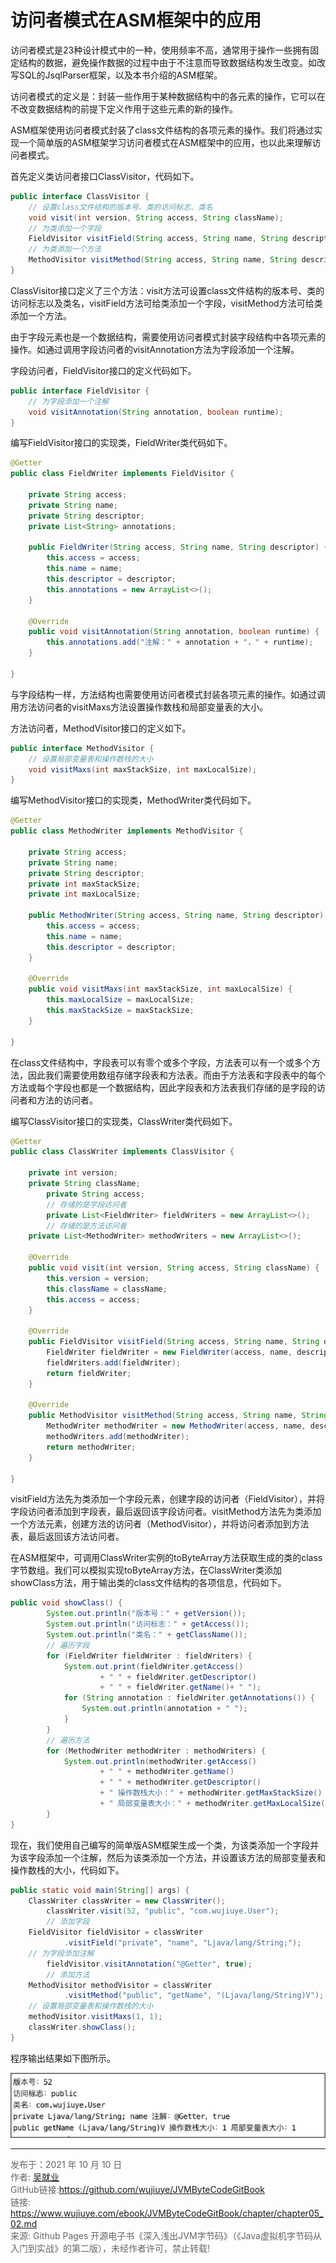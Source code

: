 # 访问者模式在ASM框架中的应用

访问者模式是23种设计模式中的一种，使用频率不高，通常用于操作一些拥有固定结构的数据，避免操作数据的过程中由于不注意而导致数据结构发生改变。如改写SQL的JsqlParser框架，以及本书介绍的ASM框架。

访问者模式的定义是：封装一些作用于某种数据结构中的各元素的操作，它可以在不改变数据结构的前提下定义作用于这些元素的新的操作。

ASM框架使用访问者模式封装了class文件结构的各项元素的操作。我们将通过实现一个简单版的ASM框架学习访问者模式在ASM框架中的应用，也以此来理解访问者模式。

首先定义类访问者接口ClassVisitor，代码如下。

```java
public interface ClassVisitor {
    // 设置class文件结构的版本号、类的访问标志、类名
    void visit(int version, String access, String className);
    // 为类添加一个字段
    FieldVisitor visitField(String access, String name, String descriptor);
    // 为类添加一个方法
    MethodVisitor visitMethod(String access, String name, String descriptor);
}
```

ClassVisitor接口定义了三个方法：visit方法可设置class文件结构的版本号、类的访问标志以及类名，visitField方法可给类添加一个字段，visitMethod方法可给类添加一个方法。

由于字段元素也是一个数据结构，需要使用访问者模式封装字段结构中各项元素的操作。如通过调用字段访问者的visitAnnotation方法为字段添加一个注解。

字段访问者，FieldVisitor接口的定义代码如下。

```java
public interface FieldVisitor {
    // 为字段添加一个注解
    void visitAnnotation(String annotation, boolean runtime);
}
```

编写FieldVisitor接口的实现类，FieldWriter类代码如下。

```java
@Getter
public class FieldWriter implements FieldVisitor {

    private String access;
    private String name;
    private String descriptor;
    private List<String> annotations;

    public FieldWriter(String access, String name, String descriptor) {
        this.access = access;
        this.name = name;
        this.descriptor = descriptor;
        this.annotations = new ArrayList<>();
    }

    @Override
    public void visitAnnotation(String annotation, boolean runtime) {
        this.annotations.add("注解：" + annotation + "，" + runtime);
    }

}
```

与字段结构一样，方法结构也需要使用访问者模式封装各项元素的操作。如通过调用方法访问者的visitMaxs方法设置操作数栈和局部变量表的大小。

方法访问者，MethodVisitor接口的定义如下。

```java
public interface MethodVisitor {
    // 设置局部变量表和操作数栈的大小
    void visitMaxs(int maxStackSize, int maxLocalSize);
}
```

编写MethodVisitor接口的实现类，MethodWriter类代码如下。

```java
@Getter
public class MethodWriter implements MethodVisitor {

    private String access;
    private String name;
    private String descriptor;
    private int maxStackSize;
    private int maxLocalSize;

    public MethodWriter(String access, String name, String descriptor) {
        this.access = access;
        this.name = name;
        this.descriptor = descriptor;
    }

    @Override
    public void visitMaxs(int maxStackSize, int maxLocalSize) {
        this.maxLocalSize = maxLocalSize;
        this.maxStackSize = maxStackSize;
    }

}
```

在class文件结构中，字段表可以有零个或多个字段，方法表可以有一个或多个方法，因此我们需要使用数组存储字段表和方法表。而由于方法表和字段表中的每个方法或每个字段也都是一个数据结构，因此字段表和方法表我们存储的是字段的访问者和方法的访问者。

编写ClassVisitor接口的实现类，ClassWriter类代码如下。

```java
@Getter
public class ClassWriter implements ClassVisitor {

    private int version;
    private String className;
		private String access;
		// 存储的是字段访问者
		private List<FieldWriter> fieldWriters = new ArrayList<>();
		// 存储的是方法访问者
    private List<MethodWriter> methodWriters = new ArrayList<>();

    @Override
    public void visit(int version, String access, String className) {
        this.version = version;
        this.className = className;
        this.access = access;
    }

    @Override
    public FieldVisitor visitField(String access, String name, String descriptor) {
        FieldWriter fieldWriter = new FieldWriter(access, name, descriptor);
        fieldWriters.add(fieldWriter);
        return fieldWriter;
    }

    @Override
    public MethodVisitor visitMethod(String access, String name, String descriptor) {
        MethodWriter methodWriter = new MethodWriter(access, name, descriptor);
        methodWriters.add(methodWriter);
        return methodWriter;
    }
    
}
```

visitField方法先为类添加一个字段元素，创建字段的访问者（FieldVisitor），并将字段访问者添加到字段表，最后返回该字段访问者。visitMethod方法先为类添加一个方法元素，创建方法的访问者（MethodVisitor），并将访问者添加到方法表，最后返回该方法访问者。

在ASM框架中，可调用ClassWriter实例的toByteArray方法获取生成的类的class字节数组。我们可以模拟实现toByteArray方法，在ClassWriter类添加showClass方法，用于输出类的class文件结构的各项信息，代码如下。

```java
public void showClass() {
        System.out.println("版本号：" + getVersion());
        System.out.println("访问标志：" + getAccess());
        System.out.println("类名：" + getClassName());
        // 遍历字段
        for (FieldWriter fieldWriter : fieldWriters) {
            System.out.print(fieldWriter.getAccess()
                    + " " + fieldWriter.getDescriptor()
                    + " " + fieldWriter.getName()+ " ");
            for (String annotation : fieldWriter.getAnnotations()) {
                System.out.println(annotation + " ");
            }
        }
        // 遍历方法
        for (MethodWriter methodWriter : methodWriters) {
            System.out.println(methodWriter.getAccess()
                    + " " + methodWriter.getName()
                    + " " + methodWriter.getDescriptor()
                    + " 操作数栈大小：" + methodWriter.getMaxStackSize()
                    + " 局部变量表大小：" + methodWriter.getMaxLocalSize());
        }
}
```

现在，我们使用自己编写的简单版ASM框架生成一个类，为该类添加一个字段并为该字段添加一个注解，然后为该类添加一个方法，并设置该方法的局部变量表和操作数栈的大小，代码如下。

```java
public static void main(String[] args) {
    ClassWriter classWriter = new ClassWriter();
		classWriter.visit(52, "public", "com.wujiuye.User");
		// 添加字段
    FieldVisitor fieldVisitor = classWriter
            .visitField("private", "name", "Ljava/lang/String;");
    // 为字段添加注解
		fieldVisitor.visitAnnotation("@Getter", true);
		// 添加方法
    MethodVisitor methodVisitor = classWriter
            .visitMethod("public", "getName", "(Ljava/lang/String)V");
    // 设置局部变量表和操作数栈的大小
    methodVisitor.visitMaxs(1, 1);
    classWriter.showClass();
}
```

程序输出结果如下图所示。

![image-20211010151116679](images/chapter05-02-01.png)

---

<font color= #666666>发布于：2021 年 10 月 10 日</font><br><font color= #666666>作者: [吴就业](https://www.wujiuye.com/)</font><br><font color= #666666>GitHub链接:https://github.com/wujiuye/JVMByteCodeGitBook</font><br><font color= #666666>链接: https://www.wujiuye.com/ebook/JVMByteCodeGitBook/chapter/chapter05_02.md</font><br><font color= #666666>来源: Github Pages 开源电子书《深入浅出JVM字节码》（《Java虚拟机字节码从入门到实战》的第二版），未经作者许可，禁止转载!</font><br>

